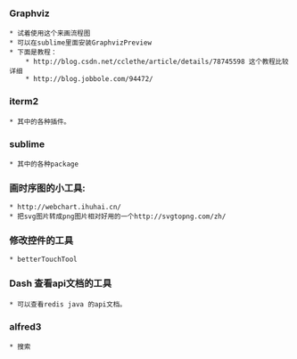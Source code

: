 
### Graphviz
    * 试着使用这个来画流程图
    * 可以在sublime里面安装GraphvizPreview
    * 下面是教程：
	    * http://blog.csdn.net/cclethe/article/details/78745598 这个教程比较详细
	    * http://blog.jobbole.com/94472/


### iterm2
    * 其中的各种插件。

### sublime
    * 其中的各种package

### 画时序图的小工具:
	* http://webchart.ihuhai.cn/
	* 把svg图片转成png图片相对好用的一个http://svgtopng.com/zh/


### 修改控件的工具
	* betterTouchTool

### Dash 查看api文档的工具
	* 可以查看redis java 的api文档。	


### alfred3 
	* 搜索